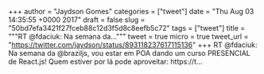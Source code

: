 
+++
author = "Jaydson Gomes"
categories = ["tweet"]
date = "Thu Aug 03 14:35:55 +0000 2017"
draft = false
slug = "50bd7efa3421f27fceb88c12d3f5d8c8eefb5c72"
tags = ["tweet"]
title = """RT @fdaciuk: Na semana da..."""
tweet = true
micro = true
tweet_url = "https://twitter.com/jaydson/status/893118237617115136"
+++
RT @fdaciuk: Na semana da @braziljs, vou estar em POA dando um curso PRESENCIAL de React.js! Quem estiver por lá pode aproveitar:
https://t…
